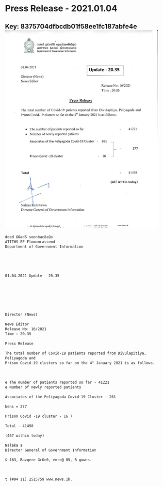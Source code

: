 # Press Release - 2021.01.04 
Key: 8375704dfbcdb01f58ee1fc187abfe4e 
![img](img/8375704dfbcdb01f58ee1fc187abfe4e.jpg)
---
```
dded GOadS seenbac8aQo
ATITHS FE Flomomrassemd
Department of Government Information

 

 

01.04.2021 Update - 20.35

 

 

 

Director (News)

News Editor
Release No: 16/2021
Time : 20.35

Press Release

The total number of Covid-19 patients reported from Divulapitiya, Peliyagoda and
Prison Covid-19 clusters so far on the 4" January 2021 is as follows.

 

e The number of patients reported so far - 41221
e Number of newly reported patients

Associates of the Peliyagoda Covid-19 Cluster - 261

bens = 277

Prison Covid -19 cluster - 16 7

Total - 41498

(467 within today)

Nalaka a
Director General of Government Information

© 183, Bazqere GrOe0, emre@ 05, B gowns.

 

t (#94 11) 2515759 www.news.1k.

```
